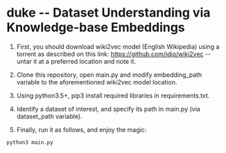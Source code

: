 # duke -- Dataset Understanding via Knowledge-base Embeddings

1. First, you should download wiki2vec model (English Wikipedia) using a torrent as described on this link: https://github.com/idio/wiki2vec -- untar it at a preferred location and note it. 

2. Clone this repository, open main.py and modify embedding_path variable to the aforementioned wiki2vec model location.

3. Using python3.5+, pip3 install required libraries in requirements.txt.

4. Identify a dataset of interest, and specify its path in main.py (via dataset_path variable).

5. Finally, run it as follows, and enjoy the magic:

```bash
python3 main.py
```

